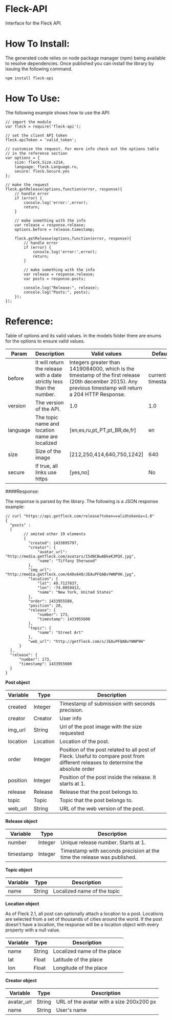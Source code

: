 Fleck-API
=================
Interface for the Fleck API.

How To Install:
=============
The generated code relies on node package manager (npm) being available to resolve dependencies.
Once published you can install the library by issuing the following command.

    npm install fleck-api


How To Use:
===========
The following example shows how to use the API:

    // import the module
    var fleck = require('fleck-api');

    // set the client API token
    fleck.apiToken = 'valid_token';

    // customize the request. For more info check out the options table
    // in the reference section
    var options = {
        size: fleck.Size.s214,
        language: fleck.Language.ru,
        secure: fleck.Secure.yes
    };

    // make the request
    fleck.getRelease(options,function(error, response){
        // handle error
        if (error) {
            console.log('error:',error);
            return;
        }

        // make something with the info
        var release = response.release;
        options.before = release.timestamp;

        fleck.getRelease(options,function(error, response){
            // handle error
            if (error) {
                console.log('error:',error);
                return;
            }

            // make something with the info
            var release = response.release;
            var posts = response.posts;

            console.log("Release:", release);
            console.log("Posts:", posts);
        });
    });




Reference:
===========

Table of options and its valid values. In the models folder there are enums for the options to ensure valid values.

|Param | Description | Valid values | Default   |
|------|-------------|--------------|-----------|
|before    | It will return the release with a date strictly less than the number.  | Integers greater than 1419084000, which is the timestamp of the first release (20th december 2015). Any previous timestamp will return a 204 HTTP Response.  | current timestamp |
|version   | The version of the API.         | 1.0 | 1.0  |
|language  | The topic name and location name are localized      | [en,es,ru,pt_PT,pt_BR,de,fr]  | en  |
|size      | Size of the image              | [212,250,414,640,750,1242]    | 640 |
|secure    | If true, all links use https   | [yes,no]                      | No  |


####Response:

The response is parsed by the library. The following is a JSON response example:

    // curl "https://api.getfleck.com/release?token=validtoken&v=1.0"
    {
      "posts" :
      [
            // omited other 19 elements
            {
              "created": 1433895797,
              "creator": {
                  "avatar_url": "http://media.getfleck.com/avatars/I5dNCBwABkeK3PQX.jpg",
                  "name": "Tiffany Sherwood"
              },
              "img_url": "http://media.getfleck.com/640x640/JEAuPFQABvYWNP9H.jpg",
              "location": {
                  "lat": 40.7127837,
                  "lon": -74.0059413,
                  "name": "New York, United States"
              },
              "order": 1433955580,
              "position": 20,
              "release": {
                  "number": 173,
                  "timestamp": 1433955600
              },
              "topic": {
                  "name": "Street Art"
              },
              "web_url": "http://getfleck.com/s/JEAuPFQABvYWNP9H"
          }
      ],
      "release": {
          "number": 173,
          "timestamp": 1433955600
      }
    }



**Post object**

| Variable | Type | Description |
|----------|------|-------------|
| created   | Integer   | Timestamp of submission with seconds precision. |
| creator   | Creator   | User info |
| img_url   | String    | Url of the post image with the size requested |
| location  | Location  | Location of the post. |
| order     | Integer   | Position of the post related to all post of Fleck. Useful to compare post from different releases to determine the absolute order |
| position  | Integer   | Position of the post inside the release. It starts at 1. |
| release   | Release   | Release that the post belongs to. |
| topic     | Topic     | Topic that the post belongs to. |
| web_url   | String    | URL of the web version of the post. |

**Release object**

| Variable | Type | Description |
|----------|------|-------------|
| number   | Integer |  Unique release number. Starts at 1. |
| timestamp | Integer | Timestamp with seconds precision at the time the release was published. |

**Topic object**

| Variable | Type | Description |
|----------|------|-------------|
| name   | String | Localized name of the topic |

**Location object**

As of Fleck 2.1, all post can optionally attach a location to a post. Locations are
selected from a set of thousands of cities around the world. If the post doesn't have
a location, the response will be a location object with every property with a null value.

| Variable | Type | Description |
|----------|------|-------------|
| name    | String  | Localized name of the place |
| lat     | Float   | Latitude of the place |
| lon     | Float   | Longitude of the place |

**Creator object**

| Variable | Type | Description |
|-------------|------|-------------|
| avatar_url  | String  | URL of the avatar with a size 200x200 px  |
| name        | String  | User's name |
